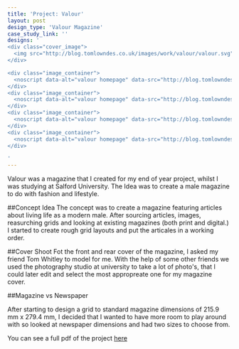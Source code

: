 ```yaml
---
title: 'Project: Valour'
layout: post
design_type: 'Valour Magazine'
case_study_link: ''
designs: '
<div class="cover_image">
  <img src="http://blog.tomlowndes.co.uk/images/work/valour/valour.svg" alt="alt foundry logo"/>
</div>

<div class="image_container">  
  <noscript data-alt="valour homepage" data-src="http://blog.tomlowndes.co.uk/images/work/valour/valour4.jpg" data-src-retina="http://blog.tomlowndes.co.uk/images/work/valour/valour4@2x.jpg"><img src="http://blog.tomlowndes.co.uk/images/work/valour/valour4.jpg" alt="valour homepage"></noscript>
</div>
<div class="image_container">
  <noscript data-alt="valour homepage" data-src="http://blog.tomlowndes.co.uk/images/work/valour/homepage.jpg" data-src-retina="http://blog.tomlowndes.co.uk/images/work/valour/homepage@2x.jpg"><img src="http://blog.tomlowndes.co.uk/images/work/valour/homepage.jpg" alt="valour homepage"></noscript>
</div>
<div class="image_container">
  <noscript data-alt="valour homepage" data-src="http://blog.tomlowndes.co.uk/images/work/valour/valour2.jpg" data-src-retina="http://blog.tomlowndes.co.uk/images/work/valour/valour2@2x.jpg"><img src="http://blog.tomlowndes.co.uk/images/work/valour/valour2.jpg" alt="valour homepage"></noscript>
</div>
<div class="image_container">  
  <noscript data-alt="valour homepage" data-src="http://blog.tomlowndes.co.uk/images/work/valour/valour3.jpg" data-src-retina="http://blog.tomlowndes.co.uk/images/work/valour/valour3@2x.jpg"><img src="http://blog.tomlowndes.co.uk/images/work/valour/valour3.jpg" alt="valour homepage"></noscript>
</div>

'
---
```


Valour was a magazine that I created for my end of year project, whilst I was studying at Salford University. The Idea was to create a male magazine to do with fashion and lifestyle.
<!--more-->

##Concept Idea
The concept was to create a magazine featuring articles about living life as a modern male. After sourcing articles, images, reasurching grids and looking at existing magazines (both print and digital.) I started to create rough grid layouts and put the articales in a working order. 

##Cover Shoot
Fot the front and rear cover of the magazine, I asked my friend Tom Whitley to model for me. With the help of some other friends we used the photography studio at university to take a lot of photo's, that I could later edit and select the most appropreate one for my magazine cover.

##Magazine vs Newspaper

After starting to design a grid to standard magazine dimensions of 215.9 mm x 279.4 mm, I decided that I wanted to have more room to play around with so looked at newspaper dimensions and had two sizes to choose from. 

You can see a full pdf of the project [here](/images/pdf/valourdps.pdf)